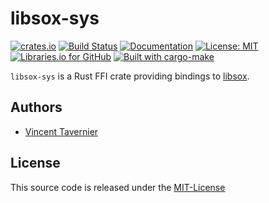 # libsox-sys

[![crates.io](https://img.shields.io/crates/v/libsox-sys.svg)](https://crates.io/crates/libsox-sys) [![Build Status](https://travis-ci.org/vtavernier/libsox-sys.svg)](http://travis-ci.org/vtavernier/libsox-sys) [![Documentation](https://img.shields.io/badge/docs-master-blue.svg)](https://vtavernier.github.io/libsox-sys/) [![License: MIT](https://img.shields.io/badge/License-MIT-blue.svg)](https://opensource.org/licenses/MIT) [![Libraries.io for GitHub](https://img.shields.io/librariesio/github/vtavernier/libsox-sys.svg)](https://libraries.io/vtavernier/libsox-sys) [![Built with cargo-make](https://sagiegurari.github.io/cargo-make/assets/badges/cargo-make.svg)](https://sagiegurari.github.io/cargo-make)

`libsox-sys` is a Rust FFI crate providing bindings to
[libsox](http://sox.sourceforge.net/).

## Authors

* [Vincent Tavernier](https://github.com/vtavernier)

## License

This source code is released under the [MIT-License](https://opensource.org/licenses/MIT)
